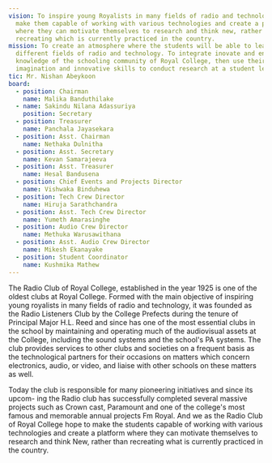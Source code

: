 ```yaml
---
vision: To inspire young Royalists in many fields of radio and technology to
  make them capable of working with various technologies and create a platform
  where they can motivate themselves to research and think new, rather than
  recreating which is currently practiced in the country.
mission: To create an atmosphere where the students will be able to learn
  different fields of radio and technology. To integrate inovate and enhance the
  knowledge of the schooling community of Royal College, then use their
  imagination and innovative skills to conduct research at a student level.
tic: Mr. Nishan Abeykoon
board:
  - position: Chairman
    name: Malika Banduthilake
  - name: Sakindu Nilana Adassuriya
    position: Secretary
  - position: Treasurer
    name: Panchala Jayasekara
  - position: Asst. Chairman
    name: Nethaka Dulnitha
  - position: Asst. Secretary
    name: Kevan Samarajeeva
  - position: Asst. Treasurer
    name: Hesal Bandusena
  - position: Chief Events and Projects Director
    name: Vishwaka Binduhewa
  - position: Tech Crew Director
    name: Hiruja Sarathchandra
  - position: Asst. Tech Crew Director
    name: Yumeth Amarasinghe
  - position: Audio Crew Director
    name: Methuka Warusawithana
  - position: Asst. Audio Crew Director
    name: Mikesh Ekanayake
  - position: Student Coordinator
    name: Kushmika Mathew
---
```

The Radio Club of Royal College, established in the year 1925 is one of the oldest clubs at Royal College. Formed with the main objective of inspiring young royalists in many fields of radio and technology, it was founded as the Radio Listeners Club by the College Prefects during the tenure of Principal Major H.L. Reed and since has one of the most essential clubs in the school by maintaining and operating much of the audiovisual assets at the College, including the sound systems and the school's PA systems. The club provides services to other clubs and societies on a frequent basis as the technological partners for their occasions on matters which concern electronics, audio, or video, and liaise with other schools on these matters as well.

Today the club is responsible for many pioneering initiatives and since its upcom- ing the Radio club has successfully completed several massive projects such as Crown cast, Paramount and one of the college's most famous and memorable annual projects Fm Royal. And we as the Radio Club of Royal College hope to make the students capable of working with various technologies and create a platform where they can motivate themselves to research and think New, rather than recreating what is currently practiced in the country.
